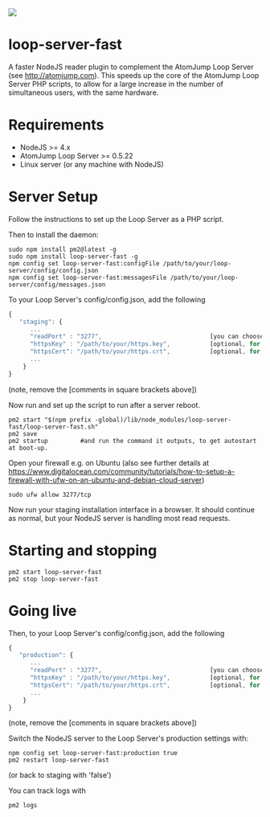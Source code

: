 <img src="https://atomjump.com/images/logo80.png">

# loop-server-fast

A faster NodeJS reader plugin to complement the AtomJump Loop Server (see http://atomjump.com).
This speeds up the core of the AtomJump Loop Server PHP scripts, to allow for 
a large increase in the number of simultaneous users, with the same hardware.



# Requirements

* NodeJS >= 4.x
* AtomJump Loop Server >= 0.5.22
* Linux server (or any machine with NodeJS) 


# Server Setup

Follow the instructions to set up the Loop Server as a PHP script. 


Then to install the daemon:

```
sudo npm install pm2@latest -g
sudo npm install loop-server-fast -g
npm config set loop-server-fast:configFile /path/to/your/loop-server/config/config.json
npm config set loop-server-fast:messagesFile /path/to/your/loop-server/config/messages.json
```

To your Loop Server's config/config.json, add the following
```javascript
{
   "staging": {
	  ...
	  "readPort" : "3277",								[you can choose a port number here]
      "httpsKey" : "/path/to/your/https.key",			[optional, for https only]
      "httpsCert": "/path/to/your/https.crt",			[optional, for https only]
	  ...	  
	}
}
```

(note, remove the [comments in square brackets above])

Now run and set up the script to run after a server reboot.
```
pm2 start "$(npm prefix -global)/lib/node_modules/loop-server-fast/loop-server-fast.sh"
pm2 save
pm2 startup     	#and run the command it outputs, to get autostart at boot-up.
```

Open your firewall e.g. on Ubuntu (also see further details at https://www.digitalocean.com/community/tutorials/how-to-setup-a-firewall-with-ufw-on-an-ubuntu-and-debian-cloud-server)

```
sudo ufw allow 3277/tcp
```
Now run your staging installation interface in a browser. It should continue as normal,
but your NodeJS server is handling most read requests.


# Starting and stopping

```
pm2 start loop-server-fast
pm2 stop loop-server-fast
```


# Going live

Then, to your Loop Server's config/config.json, add the following
```javascript
{
   "production": {
	  ...
	  "readPort" : "3277",								[you can choose a port number here]
      "httpsKey" : "/path/to/your/https.key",			[optional, for https only]
      "httpsCert": "/path/to/your/https.crt",			[optional, for https only]
	  ...	  
	}
}
```

(note, remove the [comments in square brackets above])

Switch the NodeJS server to the Loop Server's production settings with:

```
npm config set loop-server-fast:production true
pm2 restart loop-server-fast
```

(or back to staging with 'false')

You can track logs with
```
pm2 logs
```




